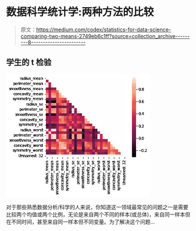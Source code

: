 # 数据科学统计学:两种方法的比较

> 原文：<https://medium.com/codex/statistics-for-data-science-comparing-two-means-2749eb6c1ff?source=collection_archive---------8----------------------->

## 学生的 t 检验

![](img/93b874c38f175e4830193eb498c0ffde.png)

对于那些熟悉数据分析/科学的人来说，你知道这一领域最常见的问题之一是需要比较两个均值或两个比例，无论是来自两个不同的样本(或总体)，来自同一样本但在不同时间，甚至来自同一样本但不同变量。为了解决这个问题…
